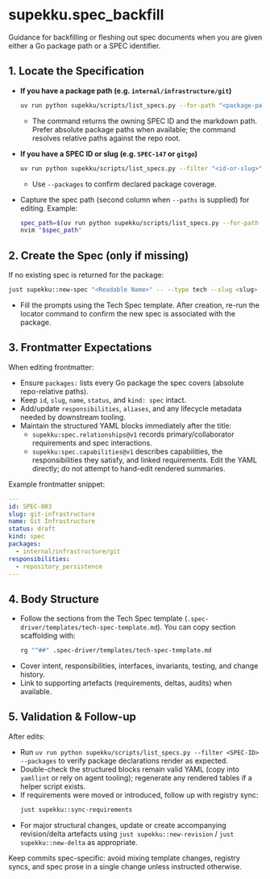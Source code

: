 # supekku.spec_backfill

Guidance for backfilling or fleshing out spec documents when you are given either a Go package path or a SPEC identifier.

## 1. Locate the Specification

- **If you have a package path (e.g. `internal/infrastructure/git`)**
  ```bash
  uv run python supekku/scripts/list_specs.py --for-path "<package-path>" --paths --packages
  ```
  - The command returns the owning SPEC ID and the markdown path. Prefer absolute package paths when available; the command resolves relative paths against the repo root.

- **If you have a SPEC ID or slug (e.g. `SPEC-147` or `gitgo`)**
  ```bash
  uv run python supekku/scripts/list_specs.py --filter "<id-or-slug>" --paths --packages
  ```
  - Use `--packages` to confirm declared package coverage.

- Capture the spec path (second column when `--paths` is supplied) for editing. Example:
  ```bash
  spec_path=$(uv run python supekku/scripts/list_specs.py --for-path . --paths | cut -f2)
  nvim "$spec_path"
  ```

## 2. Create the Spec (only if missing)

If no existing spec is returned for the package:
```bash
just supekku::new-spec "<Readable Name>" -- --type tech --slug <slug>
```
- Fill the prompts using the Tech Spec template. After creation, re-run the locator command to confirm the new spec is associated with the package.

## 3. Frontmatter Expectations

When editing frontmatter:
- Ensure `packages:` lists every Go package the spec covers (absolute repo-relative paths).
- Keep `id`, `slug`, `name`, `status`, and `kind: spec` intact.
- Add/update `responsibilities`, `aliases`, and any lifecycle metadata needed by downstream tooling.
- Maintain the structured YAML blocks immediately after the title:
  - `supekku:spec.relationships@v1` records primary/collaborator requirements and spec interactions.
  - `supekku:spec.capabilities@v1` describes capabilities, the responsibilities they satisfy, and linked requirements.
  Edit the YAML directly; do not attempt to hand-edit rendered summaries.

Example frontmatter snippet:
```yaml
---
id: SPEC-003
slug: git-infrastructure
name: Git Infrastructure
status: draft
kind: spec
packages:
  - internal/infrastructure/git
responsibilities:
  - repository_persistence
---
```

## 4. Body Structure

- Follow the sections from the Tech Spec template (`.spec-driver/templates/tech-spec-template.md`). You can copy section scaffolding with:
  ```bash
  rg "^##" .spec-driver/templates/tech-spec-template.md
  ```
- Cover intent, responsibilities, interfaces, invariants, testing, and change history.
- Link to supporting artefacts (requirements, deltas, audits) when available.

## 5. Validation & Follow-up

After edits:
- Run `uv run python supekku/scripts/list_specs.py --filter <SPEC-ID> --packages` to verify package declarations render as expected.
- Double-check the structured blocks remain valid YAML (copy into `yamllint` or rely on agent tooling); regenerate any rendered tables if a helper script exists.
- If requirements were moved or introduced, follow up with registry sync:
  ```bash
  just supekku::sync-requirements
  ```
- For major structural changes, update or create accompanying revision/delta artefacts using `just supekku::new-revision` / `just supekku::new-delta` as appropriate.

Keep commits spec-specific: avoid mixing template changes, registry syncs, and spec prose in a single change unless instructed otherwise.